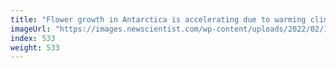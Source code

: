 ```yaml
---
title: "Flower growth in Antarctica is accelerating due to warming climate"
imageUrl: "https://images.newscientist.com/wp-content/uploads/2022/02/14150201/PRI_2235312052.jpg?width=600"
index: 533
weight: 533
---
```

